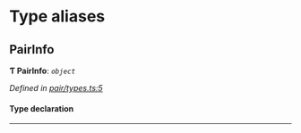 

# Type aliases

<a id="pairinfo"></a>

##  PairInfo

**Ƭ PairInfo**: *`object`*

*Defined in [pair/types.ts:5](https://github.com/polkadot-js/common/blob/1ac6c26/packages/keyring/src/pair/types.ts#L5)*

#### Type declaration

___

